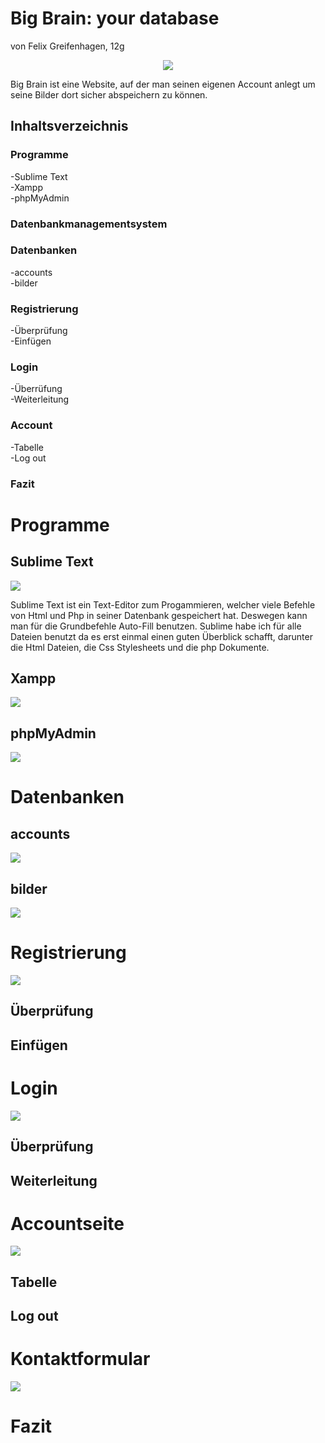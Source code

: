 # Big Brain: your database
von Felix Greifenhagen, 12g

<p align="center"><img src="http://t3n.de/news/wp-content/uploads/2010/07/symbolbild-datenbank.jpg"> </p>

Big Brain ist eine Website, auf der man seinen eigenen Account anlegt um seine Bilder dort sicher abspeichern zu können.

## Inhaltsverzeichnis

### Programme
-Sublime Text<br>
-Xampp<br>
-phpMyAdmin<br>

### Datenbankmanagementsystem

### Datenbanken
-accounts<br>
-bilder<br>

### Registrierung
-Überprüfung<br>
-Einfügen<br>

### Login
-Überrüfung<br>
-Weiterleitung<br>

### Account
-Tabelle<br>
-Log out<br>

### Fazit

# Programme

## Sublime Text 
<p><img src="https://cdn1.imggmi.com/uploads/2020/4/8/a4ba9277e9f2c70202a92c638de20d98-full.png"></p>

Sublime Text ist ein Text-Editor zum Progammieren, welcher viele Befehle von Html und Php in seiner Datenbank gespeichert hat. Deswegen kann man für die Grundbefehle Auto-Fill benutzen. Sublime habe ich für alle Dateien benutzt da es erst einmal einen guten Überblick schafft, darunter die Html Dateien, die Css Stylesheets und die php Dokumente.

## Xampp
<p><img src="https://cdn1.imggmi.com/uploads/2020/4/8/bc7d01f991b084ad90e3c3975caabb54-full.png"></p>

## phpMyAdmin
<p><img src="https://cdn1.imggmi.com/uploads/2020/4/8/b783390e80bee8e20ec6d436c05f73d7-full.png"></p>

# Datenbanken

## accounts
<p><img src="https://cdn1.imggmi.com/uploads/2020/4/8/921e77cd9e5a4a6fca3d7908f87ee086-full.png"></p>

## bilder
<p><img src="https://cdn1.imggmi.com/uploads/2020/4/8/217e2de1fb11735c9e20748ed49338c0-full.png"></p>

# Registrierung
<p><img src="https://cdn1.imggmi.com/uploads/2020/4/8/b1770d7e0f54140532ed66f838c2ff04-full.png"></p>

## Überprüfung 

## Einfügen

# Login
<p><img src="https://cdn1.imggmi.com/uploads/2020/4/8/e0e5b0df4cbd4248985ceeb64ddf6c22-full.png"></p>

## Überprüfung

## Weiterleitung

# Accountseite
<p><img src="https://cdn1.imggmi.com/uploads/2020/4/8/665ca49ea6a8ad921121bc309ca249c6-full.png"></p>

## Tabelle

## Log out

# Kontaktformular
<p><img src="https://cdn1.imggmi.com/uploads/2020/4/8/7b348ca52ada16446a577518658485f6-full.png"></p>

# Fazit


















